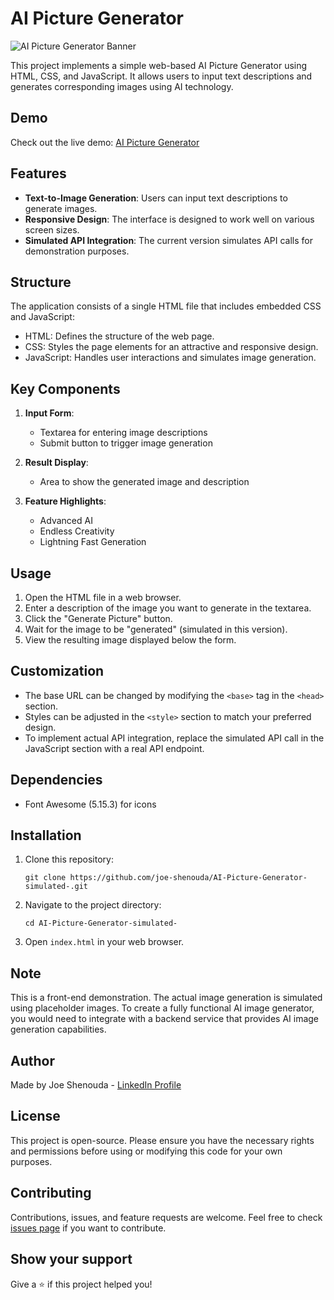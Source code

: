 
# AI Picture Generator

![AI Picture Generator Banner](https://i.postimg.cc/hj9Z4qgB/344489486-68740f1b-9c52-43a7-a6e2-90389374f94f.png)

This project implements a simple web-based AI Picture Generator using HTML, CSS, and JavaScript. It allows users to input text descriptions and generates corresponding images using AI technology.

## Demo

Check out the live demo: [AI Picture Generator](https://joe-shenouda.github.io/AI-Picture-Generator-simulated-/)

## Features

- **Text-to-Image Generation**: Users can input text descriptions to generate images.
- **Responsive Design**: The interface is designed to work well on various screen sizes.
- **Simulated API Integration**: The current version simulates API calls for demonstration purposes.

## Structure

The application consists of a single HTML file that includes embedded CSS and JavaScript:

- HTML: Defines the structure of the web page.
- CSS: Styles the page elements for an attractive and responsive design.
- JavaScript: Handles user interactions and simulates image generation.

## Key Components

1. **Input Form**: 
   - Textarea for entering image descriptions
   - Submit button to trigger image generation

2. **Result Display**:
   - Area to show the generated image and description

3. **Feature Highlights**:
   - Advanced AI
   - Endless Creativity
   - Lightning Fast Generation

## Usage

1. Open the HTML file in a web browser.
2. Enter a description of the image you want to generate in the textarea.
3. Click the "Generate Picture" button.
4. Wait for the image to be "generated" (simulated in this version).
5. View the resulting image displayed below the form.

## Customization

- The base URL can be changed by modifying the `<base>` tag in the `<head>` section.
- Styles can be adjusted in the `<style>` section to match your preferred design.
- To implement actual API integration, replace the simulated API call in the JavaScript section with a real API endpoint.

## Dependencies

- Font Awesome (5.15.3) for icons

## Installation

1. Clone this repository:
   ```
   git clone https://github.com/joe-shenouda/AI-Picture-Generator-simulated-.git
   ```
2. Navigate to the project directory:
   ```
   cd AI-Picture-Generator-simulated-
   ```
3. Open `index.html` in your web browser.

## Note

This is a front-end demonstration. The actual image generation is simulated using placeholder images. To create a fully functional AI image generator, you would need to integrate with a backend service that provides AI image generation capabilities.

## Author

Made by Joe Shenouda - [LinkedIn Profile](https://www.linkedin.com/in/josephshenouda/)

## License

This project is open-source. Please ensure you have the necessary rights and permissions before using or modifying this code for your own purposes.

## Contributing

Contributions, issues, and feature requests are welcome. Feel free to check [issues page](https://github.com/joe-shenouda/AI-Picture-Generator-simulated-/issues) if you want to contribute.

## Show your support

Give a ⭐️ if this project helped you!
